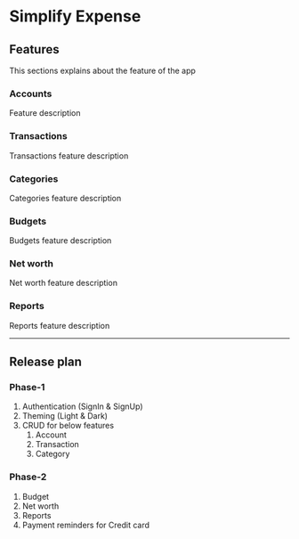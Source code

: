 # Simplify Expense
## Features

This sections explains about the feature of the app

### Accounts
Feature description

### Transactions
Transactions feature description

### Categories
Categories feature description

### Budgets
Budgets feature description

### Net worth
Net worth feature description

### Reports
Reports feature description

___
## Release plan
### Phase-1
1. Authentication (SignIn & SignUp)
2. Theming (Light & Dark)
3. CRUD for below features
    1. Account
    2. Transaction
    3. Category

### Phase-2
1. Budget
2. Net worth
3. Reports
4. Payment reminders for Credit card